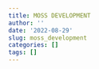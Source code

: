 ```yaml
---
title: MOSS DEVELOPMENT
author: ''
date: '2022-08-29'
slug: moss_development
categories: []
tags: []
---
```

